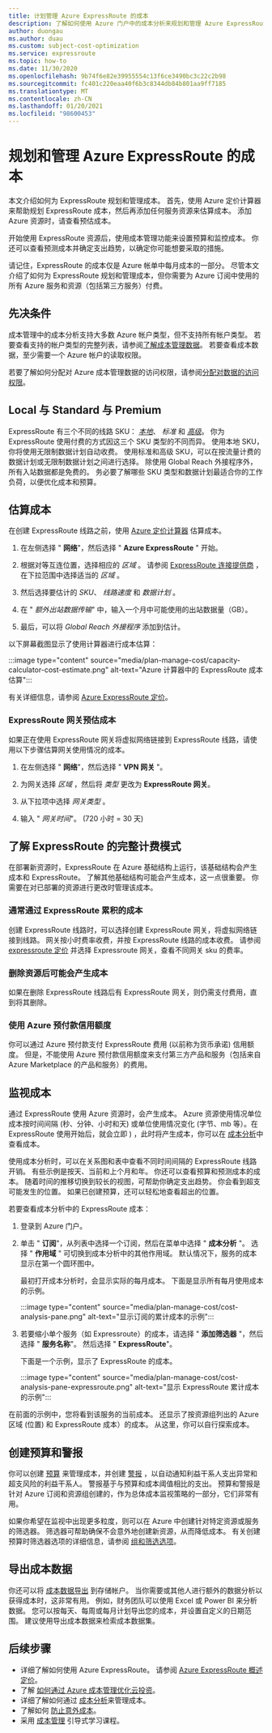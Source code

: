 ```yaml
---
title: 计划管理 Azure ExpressRoute 的成本
description: 了解如何使用 Azure 门户中的成本分析来规划和管理 Azure ExpressRoute 的成本。
author: duongau
ms.author: duau
ms.custom: subject-cost-optimization
ms.service: expressroute
ms.topic: how-to
ms.date: 11/30/2020
ms.openlocfilehash: 9b74f6e82e39955554c13f6ce3490bc3c22c2b98
ms.sourcegitcommit: fc401c220eaa40f6b3c8344db84b801aa9ff7185
ms.translationtype: MT
ms.contentlocale: zh-CN
ms.lasthandoff: 01/20/2021
ms.locfileid: "98600453"
---
```

# <a name="plan-and-manage-costs-for-azure-expressroute"></a>规划和管理 Azure ExpressRoute 的成本

本文介绍如何为 ExpressRoute 规划和管理成本。 首先，使用 Azure 定价计算器来帮助规划 ExpressRoute 成本，然后再添加任何服务资源来估算成本。 添加 Azure 资源时，请查看预估成本。 

开始使用 ExpressRoute 资源后，使用成本管理功能来设置预算和监控成本。 你还可以查看预测成本并确定支出趋势，以确定你可能想要采取的措施。 

请记住，ExpressRoute 的成本仅是 Azure 帐单中每月成本的一部分。 尽管本文介绍了如何为 ExpressRoute 规划和管理成本，但你需要为 Azure 订阅中使用的所有 Azure 服务和资源（包括第三方服务）付费。

## <a name="prerequisites"></a>先决条件

成本管理中的成本分析支持大多数 Azure 帐户类型，但不支持所有帐户类型。 若要查看支持的帐户类型的完整列表，请参阅[了解成本管理数据](../cost-management-billing/costs/understand-cost-mgt-data.md?WT.mc_id=costmanagementcontent_docsacmhorizontal_-inproduct-learn)。 若要查看成本数据，至少需要一个 Azure 帐户的读取权限。 

若要了解如何分配对 Azure 成本管理数据的访问权限，请参阅[分配对数据的访问权限](../cost-management/assign-access-acm-data.md?WT.mc_id=costmanagementcontent_docsacmhorizontal_-inproduct-learn)。

## <a name="local-vs-standard-vs-premium"></a>Local 与 Standard 与 Premium

ExpressRoute 有三个不同的线路 SKU： [*本地*](./expressroute-faqs.md#expressroute-local)、 *标准* 和 [*高级*](./expressroute-faqs.md#expressroute-premium)。 你为 ExpressRoute 使用付费的方式因这三个 SKU 类型的不同而异。 使用本地 SKU，你将使用无限制数据计划自动收费。 使用标准和高级 SKU，可以在按流量计费的数据计划或无限制数据计划之间进行选择。 除使用 Global Reach 外接程序外，所有入站数据都是免费的。 务必要了解哪些 SKU 类型和数据计划最适合你的工作负荷，以便优化成本和预算。

## <a name="estimate-costs"></a>估算成本

在创建 ExpressRoute 线路之前，使用 [Azure 定价计算器](https://azure.microsoft.com/pricing/calculator/) 估算成本。 

1. 在左侧选择 " **网络**"，然后选择 " **Azure ExpressRoute** " 开始。 

1. 根据对等互连位置，选择相应的 *区域* 。 请参阅 [ExpressRoute 连接提供商](./expressroute-locations-providers.md#partners) ，在下拉范围中选择适当的 *区域* 。 

1. 然后选择要估计的 *SKU*、 *线路速度* 和 *数据计划* 。 

1. 在 " *额外出站数据传输*" 中，输入一个月中可能使用的出站数据量（GB）。 

1. 最后，可以将 *Global Reach 外接程序* 添加到估计。

以下屏幕截图显示了使用计算器进行成本估算：

:::image type="content" source="media/plan-manage-cost/capacity-calculator-cost-estimate.png" alt-text="Azure 计算器中的 ExpressRoute 成本估算":::

有关详细信息，请参阅 [Azure ExpressRoute 定价](https://azure.microsoft.com/pricing/details/expressroute/)。

### <a name="expressroute-gateway-estimated-cost"></a>ExpressRoute 网关预估成本

如果正在使用 ExpressRoute 网关将虚拟网络链接到 ExpressRoute 线路，请使用以下步骤估算网关使用情况的成本。

1. 在左侧选择 " **网络**"，然后选择 " **VPN 网关** "。 

1. 为网关选择 *区域* ，然后将 *类型* 更改为 **ExpressRoute 网关**。

1. 从下拉项中选择 *网关类型* 。

1. 输入 " *网关时间*"。  (720 小时 = 30 天) 

## <a name="understand-the-full-billing-model-for-expressroute"></a>了解 ExpressRoute 的完整计费模式

在部署新资源时，ExpressRoute 在 Azure 基础结构上运行，该基础结构会产生成本和 ExpressRoute。 了解其他基础结构可能会产生成本，这一点很重要。 你需要在对已部署的资源进行更改时管理该成本。 

### <a name="costs-that-typically-accrue-with-expressroute"></a>通常通过 ExpressRoute 累积的成本

创建 ExpressRoute 线路时，可以选择创建 ExpressRoute 网关，将虚拟网络链接到线路。 网关按小时费率收费，并按 ExpressRoute 线路的成本收费。 请参阅 [expressroute 定价](https://azure.microsoft.com/en-us/pricing/details/expressroute) 并选择 Expressroute 网关，查看不同网关 sku 的费率。
 
### <a name="costs-might-accrue-after-resource-deletion"></a>删除资源后可能会产生成本

如果在删除 ExpressRoute 线路后有 ExpressRoute 网关，则仍需支付费用，直到将其删除。

### <a name="using-azure-prepayment-credit"></a>使用 Azure 预付款信用额度

你可以通过 Azure 预付款支付 ExpressRoute 费用 (以前称为货币承诺) 信用额度。 但是，不能使用 Azure 预付款信用额度来支付第三方产品和服务（包括来自 Azure Marketplace 的产品和服务）的费用。

## <a name="monitor-costs"></a>监视成本

通过 ExpressRoute 使用 Azure 资源时，会产生成本。 Azure 资源使用情况单位成本按时间间隔 (秒、分钟、小时和天) 或单位使用情况变化 (字节、mb 等）。在 ExpressRoute 使用开始后，就会立即 ) ，此时将产生成本，你可以在 [成本分析](../cost-management/quick-acm-cost-analysis.md?WT.mc_id=costmanagementcontent_docsacmhorizontal_-inproduct-learn)中查看成本。

使用成本分析时，可以在关系图和表中查看不同时间间隔的 ExpressRoute 线路开销。 有些示例是按天、当前和上个月和年。 你还可以查看预算和预测成本的成本。 随着时间的推移切换到较长的视图，可帮助你确定支出趋势。 你会看到超支可能发生的位置。 如果已创建预算，还可以轻松地查看超出的位置。

若要查看成本分析中的 ExpressRoute 成本：

1. 登录到 Azure 门户。

1. 单击 " **订阅**"，从列表中选择一个订阅，然后在菜单中选择 "  **成本分析** "。 选择 " **作用域** " 可切换到成本分析中的其他作用域。 默认情况下，服务的成本显示在第一个圆环图中。

    最初打开成本分析时，会显示实际的每月成本。 下面是显示所有每月使用成本的示例。

    :::image type="content" source="media/plan-manage-cost/cost-analysis-pane.png" alt-text="显示订阅的累计成本的示例":::
    

1.  若要缩小单个服务（如 Expressroute）的成本，请选择 " **添加筛选器** "，然后选择 " **服务名称**"。 然后选择 " **ExpressRoute**"。

    下面是一个示例，显示了 ExpressRoute 的成本。

    :::image type="content" source="media/plan-manage-cost/cost-analysis-pane-expressroute.png" alt-text="显示 ExpressRoute 累计成本的示例":::

在前面的示例中，您将看到该服务的当前成本。 还显示了按资源组列出的 Azure 区域 (位置) 和 ExpressRoute 成本）的成本。 从这里，你可以自行探索成本。

## <a name="create-budgets-and-alerts"></a>创建预算和警报

你可以创建 [预算](../cost-management/tutorial-acm-create-budgets.md?WT.mc_id=costmanagementcontent_docsacmhorizontal_-inproduct-learn) 来管理成本，并创建 [警报](../cost-management/cost-mgt-alerts-monitor-usage-spending.md?WT.mc_id=costmanagementcontent_docsacmhorizontal_-inproduct-learn) ，以自动通知利益干系人支出异常和超支风险的利益干系人。 警报基于与预算和成本阈值相比的支出。 预算和警报是针对 Azure 订阅和资源组创建的，作为总体成本监视策略的一部分，它们非常有用。 

如果你希望在监视中出现更多粒度，则可以在 Azure 中创建针对特定资源或服务的筛选器。 筛选器可帮助确保不会意外地创建新资源，从而降低成本。 有关创建预算时筛选器选项的详细信息，请参阅 [组和筛选选项](../cost-management-billing/costs/group-filter.md?WT.mc_id=costmanagementcontent_docsacmhorizontal_-inproduct-learn)。

## <a name="export-cost-data"></a>导出成本数据

你还可以将 [成本数据导出](../cost-management-billing/costs/tutorial-export-acm-data.md?WT.mc_id=costmanagementcontent_docsacmhorizontal_-inproduct-learn) 到存储帐户。 当你需要或其他人进行额外的数据分析以获得成本时，这非常有用。 例如，财务团队可以使用 Excel 或 Power BI 来分析数据。 您可以按每天、每周或每月计划导出您的成本，并设置自定义的日期范围。 建议使用导出成本数据来检索成本数据集。

## <a name="next-steps"></a>后续步骤

- 详细了解如何使用 Azure ExpressRoute。 请参阅 [Azure ExpressRoute 概述定价](https://azure.microsoft.com/en-us/pricing/details/expressroute/)。
- 了解 [如何通过 Azure 成本管理优化云投资](../cost-management-billing/costs/cost-mgt-best-practices.md?WT.mc_id=costmanagementcontent_docsacmhorizontal_-inproduct-learn)。
- 详细了解如何通过 [成本分析](../cost-management-billing/costs/quick-acm-cost-analysis.md?WT.mc_id=costmanagementcontent_docsacmhorizontal_-inproduct-learn)来管理成本。
- 了解如何 [防止意外成本](../cost-management-billing/manage/getting-started.md?WT.mc_id=costmanagementcontent_docsacmhorizontal_-inproduct-learn)。
- 采用 [成本管理](https://docs.microsoft.com/learn/paths/control-spending-manage-bills?WT.mc_id=costmanagementcontent_docsacmhorizontal_-inproduct-learn) 引导式学习课程。

